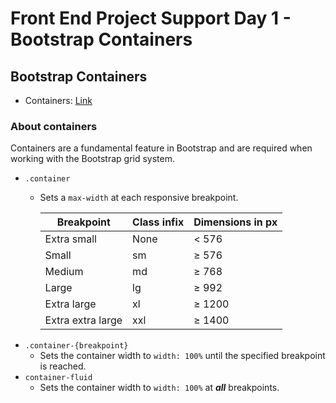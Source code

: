 # Front End Project Support Day 1 - Bootstrap Containers

## Bootstrap Containers

- Containers: [Link](https://getbootstrap.com/docs/5.3/layout/containers/#responsive-containers)

### About containers

Containers are a fundamental feature in Bootstrap and are required when working with the Bootstrap grid system. 

- `.container`
    - Sets a `max-width` at each responsive breakpoint.
        
        
        | Breakpoint | Class infix | Dimensions in px |
        | --- | --- | --- |
        | Extra small | None | < 576 |
        | Small | sm | ≥ 576 |
        | Medium | md | ≥ 768 |
        | Large | lg | ≥ 992 |
        | Extra large | xl | ≥ 1200 |
        | Extra extra large | xxl | ≥ 1400 |
- `.container-{breakpoint}`
    - Sets the container width to `width: 100%` until the specified breakpoint is reached.
- `container-fluid`
    - Sets the container width to `width: 100%` at ***all*** breakpoints.